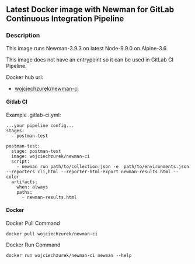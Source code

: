 ## Latest Docker image with Newman for GitLab Continuous Integration Pipeline

### Description
This image runs Newman-3.9.3 on latest Node-9.9.0 on Alpine-3.6.

This image does not have an entrypoint so it can be used in GitLab CI Pipeline.

Docker hub url: 
 - [wojciechzurek/newman-ci](https://hub.docker.com/r/wojciechzurek/newman-ci/)

#### Gitlab CI
Example .gitlab-ci.yml:

```
...your pipeline config...
stages:
  - postman-test

postman-test:
  stage: postman-test
  image: wojciechzurek/newman-ci
  script:
    - newman run path/to/collection.json -e  path/to/environments.json --reporters cli,html --reporter-html-export newman-results.html --color
  artifacts:
    when: always
    paths:
      - newman-results.html
```

#### Docker

Docker Pull Command

```
docker pull wojciechzurek/newman-ci
```

Docker Run Command

```
docker run wojciechzurek/newman-ci newman --help
```